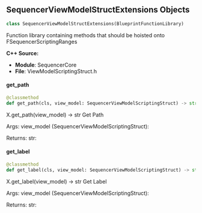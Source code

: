## SequencerViewModelStructExtensions Objects

```python
class SequencerViewModelStructExtensions(BlueprintFunctionLibrary)
```

Function library containing methods that should be hoisted onto FSequencerScriptingRanges

**C++ Source:**

- **Module**: SequencerCore
- **File**: ViewModelScriptingStruct.h

<a id="unreal.SequencerViewModelStructExtensions.get_path"></a>

#### get_path

```python
@classmethod
def get_path(cls, view_model: SequencerViewModelScriptingStruct) -> str
```

X.get_path(view_model) -> str
Get Path

Args:
    view_model (SequencerViewModelScriptingStruct): 

Returns:
    str:

<a id="unreal.SequencerViewModelStructExtensions.get_label"></a>

#### get_label

```python
@classmethod
def get_label(cls, view_model: SequencerViewModelScriptingStruct) -> str
```

X.get_label(view_model) -> str
Get Label

Args:
    view_model (SequencerViewModelScriptingStruct): 

Returns:
    str:

<a id="unreal.SequencerKeyActor"></a>